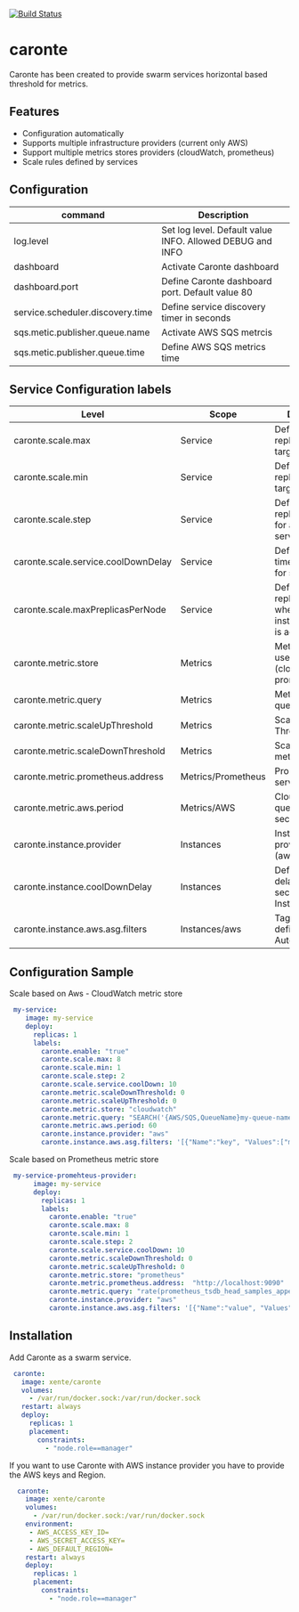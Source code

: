 
 [![Build Status](https://travis-ci.com/xente/caronte.svg?token=p37nQ84eR3mMdfKzHf6B&branch=master)](https://travis-ci.com/xente/caronte)

# caronte
Caronte has been created to provide swarm services horizontal 
based threshold for metrics.

## Features

- Configuration automatically 
- Supports multiple infrastructure providers (current only AWS)
- Support multiple metrics stores providers (cloudWatch, prometheus)
- Scale rules defined by services 

 ## Configuration
 
 |  command |   Description |
 |---|---|
 | log.level | Set log level. Default value INFO. Allowed DEBUG and INFO |
 | dashboard | Activate Caronte dashboard |
 | dashboard.port | Define Caronte dashboard port. Default value 80 |
 | service.scheduler.discovery.time | Define service discovery timer in seconds |
 | sqs.metic.publisher.queue.name | Activate AWS SQS metrcis |
 | sqs.metic.publisher.queue.time | Define AWS SQS metrics time |

 ## Service Configuration labels

 |  Level |  Scope |  Description |
 |---|---|---|
 | caronte.scale.max   |  Service | Define the max replicas for a target service  |
 | caronte.scale.min   |  Service |  Define the min replicas for a target service |
 | caronte.scale.step  |  Service |  Define the step replicas increase for a target service  |
 | caronte.scale.service.coolDownDelay | Service  | Define coolDown time in seconds for services scale |
 | caronte.scale.maxPreplicasPerNode | Service | Define max replicas per node when the instance provider is activated |
 | caronte.metric.store  | Metrics  |  Metric store to be used allowed (cloudwatch , prometheus)  |
 | caronte.metric.query | Metrics | Metric store query |
 | caronte.metric.scaleUpThreshold  |  Metrics | Scale up metric Threshold   |
 | caronte.metric.scaleDownThreshold |  Metrics |  Scale down metric Threshold |
 | caronte.metric.prometheus.address | Metrics/Prometheus  | Prometheus server address  |
 | caronte.metric.aws.period | Metrics/AWS | CloudWatch query period in seconds  |
 | caronte.instance.provider | Instances | Instances provider allowed (aws) |
 | caronte.instance.coolDownDelay | Instances | Define coolDown delay time in seconds for Instance  |
 | caronte.instance.aws.asg.filters | Instances/aws | Tags filters to define Aws AutoscalingGroup   |
 
 ## Configuration Sample
 
 Scale based on Aws - CloudWatch metric store
 ```yaml
  my-service:
     image: my-service
     deploy:
       replicas: 1
       labels:
         caronte.enable: "true"
         caronte.scale.max: 8
         caronte.scale.min: 1
         caronte.scale.step: 2
         caronte.scale.service.coolDown: 10
         caronte.metric.scaleDownThreshold: 0
         caronte.metric.scaleUpThreshold: 0
         caronte.metric.store: "cloudwatch"
         caronte.metric.query: "SEARCH('{AWS/SQS,QueueName}my-queue-name MetricName=\"NumberOfMessagesDeleted\"', 'Average', 300)"
         caronte.metric.aws.period: 60
         caronte.instance.provider: "aws"
         caronte.instance.aws.asg.filters: '[{"Name":"key", "Values":["my-asg-tag-name"]}]'
   ```
 Scale based on Prometheus metric store
 ```yaml
  my-service-promehteus-provider:
       image: my-service
       deploy:
         replicas: 1
         labels:
           caronte.enable: "true"
           caronte.scale.max: 8
           caronte.scale.min: 1
           caronte.scale.step: 2
           caronte.scale.service.coolDown: 10
           caronte.metric.scaleDownThreshold: 0
           caronte.metric.scaleUpThreshold: 0
           caronte.metric.store: "prometheus"
           caronte.metric.prometheus.address:  "http://localhost:9090"
           caronte.metric.query: "rate(prometheus_tsdb_head_samples_appended_total[5m])"
           caronte.instance.provider: "aws"
           caronte.instance.aws.asg.filters: '[{"Name":"value", "Values":["my-asg-tag-value"]}]'
  ```

## Installation 
Add Caronte as a swarm service.

 ```yaml
  caronte:
    image: xente/caronte
    volumes:
      - /var/run/docker.sock:/var/run/docker.sock
    restart: always
    deploy:
      replicas: 1
      placement:
        constraints:
          - "node.role==manager"
  ```

If you want to use Caronte with AWS instance provider you have to provide the AWS keys and Region.
```yaml
  caronte:
    image: xente/caronte
    volumes:
      - /var/run/docker.sock:/var/run/docker.sock
    environment: 
     - AWS_ACCESS_KEY_ID=
     - AWS_SECRET_ACCESS_KEY=
     - AWS_DEFAULT_REGION=
    restart: always
    deploy:
      replicas: 1
      placement:
        constraints:
          - "node.role==manager"
  ```
